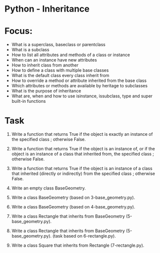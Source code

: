 # Python - Inheritance

# Focus:

* What is a superclass, baseclass or parentclass
* What is a subclass
* How to list all attributes and methods of a class or instance
* When can an instance have new attributes
* How to inherit class from another
* How to define a class with multiple base classes
* What is the default class every class inherit from
* How to override a method or attribute inherited from the base class
* Which attributes or methods are available by heritage to subclasses
* What is the purpose of inheritance
* What are, when and how to use isinstance, issubclass, type and super built-in functions

# Task

1. Write a function that returns True if the object is exactly an instance of the specified class ; otherwise False.

2. Write a function that returns True if the object is an instance of, or if the object is an instance of a class that inherited from, the specified class ; otherwise False.

3. Write a function that returns True if the object is an instance of a class that inherited (directly or indirectly) from the specified class ; otherwise False.

4. Write an empty class BaseGeometry.

5. Write a class BaseGeometry (based on 3-base_geometry.py).

6. Write a class BaseGeometry (based on 4-base_geometry.py).

7. Write a class Rectangle that inherits from BaseGeometry (5-base_geometry.py).

8. Write a class Rectangle that inherits from BaseGeometry (5-base_geometry.py). (task based on 6-rectangle.py).

9. Write a class Square that inherits from Rectangle (7-rectangle.py).